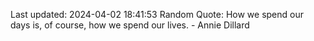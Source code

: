 Last updated: 2024-04-02 18:41:53
Random Quote: How we spend our days is, of course, how we spend our lives. - Annie Dillard